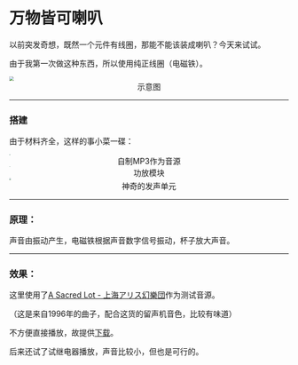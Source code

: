# 万物皆可喇叭

以前突发奇想，既然一个元件有线圈，那能不能该装成喇叭？今天来试试。

由于我第一次做这种东西，所以使用纯正线圈（电磁铁）。

<img src="https://tse1-mm.cn.bing.net/th/id/R-C.5f77c51263ffc5faec3073ddb70df79c?rik=qeg2p8Qzj1CPUw&riu=http%3a%2f%2fpic.baike.soso.com%2fp%2f20140211%2f20140211143731-567650172.jpg&ehk=yPYTAFevscY%2fVbuP9PQGtiuL0G81cQiR2DrVne%2fR%2fx0%3d&risl=&pid=ImgRaw&r=0" style="zoom:50%;" />

<center>示意图</center>

------

### 搭建

由于材料齐全，这样的事小菜一碟：

<img src="https://i2.imgu.cc/images/2022/05/18/Ctsnd.jpg" style="zoom:10%;" />

<center>自制MP3作为音源</center>

<img src="https://i2.imgu.cc/images/2022/05/18/CtrjH.jpg" style="zoom:10%;" />

<center>功放模块</center>

<img src="https://i2.imgu.cc/images/2022/05/18/Ct056.jpg" style="zoom:20%;" />

<center>神奇的发声单元</center>

------

### 原理：

声音由振动产生，电磁铁根据声音数字信号振动，杯子放大声音。

------

### 效果：

这里使用了[A Sacred Lot - 上海アリス幻樂団](https://music.163.com/#/song?id=22636827)作为测试音源。

（这是来自1996年的曲子，配合这货的留声机音色，比较有味道）

不方便直接播放，故提供[下载](https://github.com/SoTWild/SoTWild.github.io/raw/main/blog/sotwild/audio/%E4%B8%87%E7%89%A9%E5%96%87%E5%8F%AD.m4a)。

后来还试了试继电器播放，声音比较小，但也是可行的。